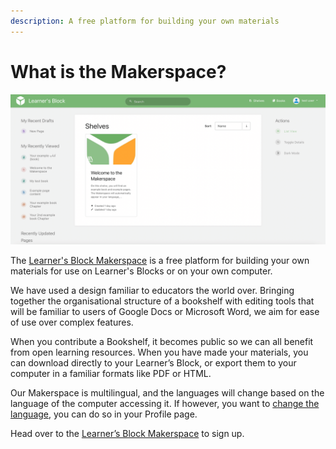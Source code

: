 ```yaml
---
description: A free platform for building your own materials
---
```


# What is the Makerspace?

![Learner&apos;s Block Makerspace](../.gitbook/assets/screenshot-2021-03-23-at-10.46.15.png)

The [Learner's Block Makerspace](https://makerspace.learnersblock.org/login) is a free platform for building your own materials for use on Learner's Blocks or on your own computer.

We have used a design familiar to educators the world over. Bringing together the organisational structure of a bookshelf with editing tools that will be familiar to users of Google Docs or Microsoft Word, we aim for ease of use over complex features.

When you contribute a Bookshelf, it becomes public so we can all benefit from open learning resources. When you have made your materials, you can download directly to your Learner’s Block, or export them to your computer in a familiar formats like PDF or HTML.

Our Makerspace is multilingual, and the languages will change based on the language of the computer accessing it. If however, you want to [change the language](../how-to-use-it/setting-the-language.md), you can do so in your Profile page. 

Head over to the [Learner’s Block Makerspace](https://makerspace.learnersblock.org/register) to sign up.

